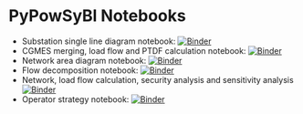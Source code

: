 # PyPowSyBl Notebooks

- Substation single line diagram notebook: [![Binder](https://mybinder.org/badge_logo.svg)](https://mybinder.org/v2/gh/powsybl/pypowsybl-notebooks/main?labpath=single_line_diagram.ipynb)
- CGMES merging, load flow and PTDF calculation notebook: [![Binder](https://mybinder.org/badge_logo.svg)](https://mybinder.org/v2/gh/powsybl/pypowsybl-notebooks/main?labpath=cgmes.ipynb)
- Network area diagram notebook: [![Binder](https://mybinder.org/badge_logo.svg)](https://mybinder.org/v2/gh/powsybl/pypowsybl-notebooks/dynaflow-notebook?labpath=network_area_diagram.ipynb)
- Flow decomposition notebook: [![Binder](https://mybinder.org/badge_logo.svg)](https://mybinder.org/v2/gh/powsybl/pypowsybl-notebooks/main?labpath=flow_decomposition_visualization_demo.ipynb)
- Network, load flow calculation, security analysis and sensitivity analysis [![Binder](https://mybinder.org/badge_logo.svg)](https://mybinder.org/v2/gh/powsybl/pypowsybl-notebooks/dynaflow-notebook?labpath=pypowsybl_lf_security_sensitivity_analysis.ipynb)
- Operator strategy notebook: [![Binder](https://mybinder.org/badge_logo.svg)](https://mybinder.org/v2/gh/powsybl/pypowsybl-notebooks/main?labpath=operator_strategy.ipynb)
